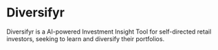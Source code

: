 # Diversifyr
Diversifyr is a AI-powered Investment Insight Tool for self-directed retail investors, seeking to learn and diversify their portfolios.
